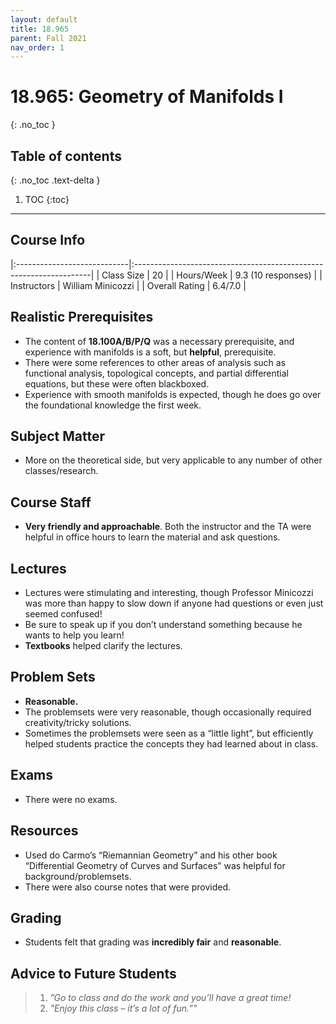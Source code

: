 ```yaml
---
layout: default
title: 18.965
parent: Fall 2021
nav_order: 1
---
```


# 18.965: Geometry of Manifolds I
{: .no_toc }

## Table of contents
{: .no_toc .text-delta }

1. TOC
{:toc}

---

## Course Info

|:----------------------------|:-------------------------------------------------------------------|
| Class Size    		| 20                                                            		|
| Hours/Week        	| 9.3 (10 responses)                                          	| 
| Instructors         	| William Minicozzi					|
| Overall Rating	| 6.4/7.0						|

## Realistic Prerequisites
* The content of **18.100A/B/P/Q** was a necessary prerequisite, and experience with manifolds is a soft, but **helpful**, prerequisite. 
* There were some references to other areas of analysis such as functional analysis, topological concepts, and partial differential equations, but these were often blackboxed.
* Experience with smooth manifolds is expected, though he does go over the foundational knowledge the first week.

## Subject Matter
* More on the theoretical side, but very applicable to any number of other classes/research.

## Course Staff
* **Very friendly and approachable**. Both the instructor and the TA were helpful in office hours to learn the material and ask questions.

## Lectures
* Lectures were stimulating and interesting, though Professor Minicozzi was more than happy to slow down if anyone had questions or even just seemed confused!
* Be sure to speak up if you don’t understand something because he wants to help you learn!
* **Textbooks** helped clarify the lectures.

## Problem Sets
* **Reasonable.**
* The problemsets were very reasonable, though occasionally required creativity/tricky solutions.
* Sometimes the problemsets were seen as a “little light”, but efficiently helped students practice the concepts they had learned about in class.

## Exams
* There were no exams.

## Resources
* Used do Carmo’s “Riemannian Geometry” and his other book “Differential Geometry of Curves and Surfaces” was helpful for background/problemsets.
* There were also course notes that were provided.

## Grading
* Students felt that grading was **incredibly fair** and **reasonable**. 

## Advice to Future Students
> 1. *”Go to class and do the work and you’ll have a great time!* 
> 2. *"Enjoy this class – it’s a lot of fun.”"*

